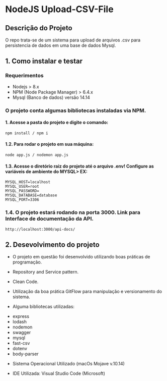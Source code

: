 # NodeJS Upload-CSV-File

## Descrição do Projeto
O repo trata-se de um sistema para upload de arquivos .csv para persistencia de dados em uma base de dados Mysql.

## 1. Como instalar e testar

### Requerimentos
- Nodejs > 8.x
- NPM (Node Package Manager) > 6.4.x
- Mysql (Banco de dados) versão 14.14

### O projeto conta algumas bibliotecas instaladas via NPM.
#### 1. Acesse a pasta do projeto e digite o comando: 

```
npm install / npm i
```

#### 1.2. Para rodar o projeto em sua máquina: 

```
node app.js / nodemon app.js
```

#### 1.3. Acesse o diretório raiz do projeto até o arquivo .env! Configure as variáveis de ambiente do MYSQL> EX:

```
MYSQL_HOST=localhost
MYSQL_USER=root
MYSQL_PASSWORD=
MYSQL_DATABASE=database
MYSQL_PORT=3306
```

### 1.4. O projeto estará rodando na porta 3000. Link para Interface de documentação da API.

```
http://localhost:3000/api-docs/
```

## 2. Desevolvimento do projeto

- O projeto em questão foi desenvolvido utilizando boas práticas de programação. 
- Repository and Service pattern.
- Clean Code.

- Utilização da boa prática GitFlow para manipulação e versionamento do sistema.

- Alguma bibliotecas utilizadas:
 * express
 * lodash
 * nodemon 
 * swagger
 * mysql
 * fast-csv
 * dotenv
 * body-parser
 
 - Sistema Operacional Utilizado (macOs Mojave v.10.14)
 
 - IDE Utilizada: Visual Studio Code (Microsoft)

